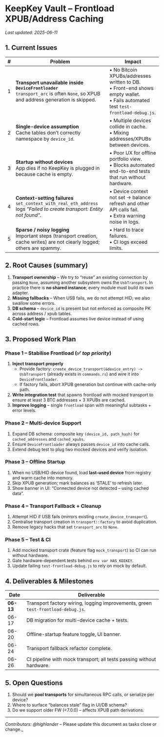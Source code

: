 # KeepKey Vault – Frontload XPUB/Address Caching

_Last updated: 2025-06-11_

## 1. Current Issues

| # | Problem | Impact |
|---|---------|--------|
| 1 | **Transport unavailable inside `DeviceFrontloader`**<br>`transport_arc` is often `None`, so XPUB and address generation is skipped. | • No Bitcoin XPUBs/addresses written to DB.<br>• Front-end shows empty wallet.<br>• Fails automated test `test-frontload-debug.js`. |
| 2 | **Single-device assumption**<br>Cache tables don’t correctly namespace by `device_id`. | • Multiple devices collide in cache.<br>• Mixing addresses/XPUBs between devices. |
| 3 | **Startup without devices**<br>App dies if no KeepKey is plugged in because cache is empty. | • Poor UX for offline portfolio view.<br>• Blocks automated end-to-end tests that run without hardware. |
| 4 | **Context-setting failures**<br>`set_context_with_real_eth_address` logs _"Failed to create transport: Entity not found"_. | • Device context not set → balance refresh and other API calls fail.<br>• Extra warning noise in logs. |
| 5 | **Sparse / noisy logging**<br>Important steps (transport creation, cache writes) are not clearly logged; others are spammy. | • Hard to trace failures.<br>• CI logs exceed limits. |

## 2. Root Causes (summary)

1. **Transport ownership** – We try to “reuse” an existing connection by passing `None`, assuming another subsystem owns the `UsbTransport`. In practice there is **no shared instance**; every module must build its own adapter.
2. **Missing fallbacks** – When USB fails, we do not attempt HID; we also swallow some errors.
3. **DB schema** – `device_id` is present but not enforced as composite PK across address / xpub tables.
4. **Cold-start logic** – Frontload assumes live device instead of using cached rows.

## 3. Proposed Work Plan

### Phase 1 – Stabilise Frontload (✅ _top priority_)
1. **Inject transport properly**
   * Provide factory: `create_device_transport(&device_entry) -> UsbTransport` (already exists in `commands.rs`) and wire it into `DeviceFrontloader`.
   * If factory fails, abort XPUB generation but continue with cache-only path.
2. **Write integration test** that spawns frontload with mocked transport to ensure at least 3 BTC addresses + 3 XPUBs are cached.
3. **Improve logging** – single `frontload` span with meaningful subtasks + error levels.

### Phase 2 – Multi-device Support
1. Expand DB schema: composite key `(device_id, path_hash)` for `cached_addresses` and `cached_xpubs`.
2. Ensure `DeviceFrontloader` always passes `device_id` into cache calls.
3. Extend debug test to plug two mocked devices and verify isolation.

### Phase 3 – Offline Startup
1. When no USB/HID device found, load **last-used device** from registry and warm cache into memory.
2. Skip XPUB generation; mark balances as ‘STALE’ to refresh later.
3. Show banner in UI: “Connected device not detected – using cached data”.

### Phase 4 – Transport Fallback + Cleanup
1. Attempt HID if USB fails (mirrors existing `create_device_transport`).
2. Centralise transport creation in `transport::factory` to avoid duplication.
3. Remove legacy hacks that set `transport_arc` to `None`.

### Phase 5 – Test & CI
1. Add mocked transport crate (feature flag `mock_transport`) so CI can run without hardware.
2. Gate hardware-dependent tests behind `env var HAS_KEEKEY`.
3. Update failing `test-frontload-debug.js` to rely on mock by default.

## 4. Deliverables & Milestones

| Date | Deliverable |
|------|-------------|
| **06-13** | Transport factory wiring, logging improvements, green `test-frontload-debug.js`. |
| 06-17 | DB migration for multi-device cache + tests. |
| 06-20 | Offline-startup feature toggle, UI banner. |
| 06-24 | Transport fallback refactor complete. |
| 06-26 | CI pipeline with mock transport; all tests passing without hardware. |

## 5. Open Questions

1. Should we **pool transports** for simultaneous RPC calls, or serialize per device?
2. Where to surface “balances stale” flag in UI/DB schema?
3. Do we support older FW (<7.0.0) – affects XPUB path derivations.

---
_Contributors: @highlander_ – Please update this document as tasks close or change._
